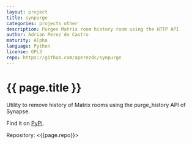 ```yaml
---
layout: project
title: synpurge
categories: projects other
description: Purges Matrix room history room using the HTTP API
author: Adrian Perez de Castro
maturity: Alpha
language: Python
license: GPL3
repo: https://github.com/aperezdc/synpurge
---
```


# {{ page.title }}
Utility to remove history of Matrix rooms using the purge_history API of Synapse.

Find it on [PyPI](https://pypi.python.org/pypi/synpurge/4).

Repository: <{{page.repo}}>
